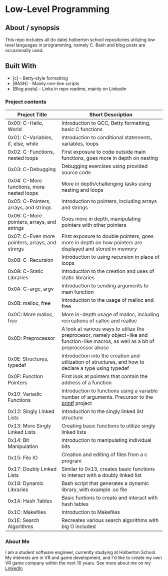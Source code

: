 # Low-Level Programming

## About / synopsis
This repo includes all (to date) holberton school repositories utilizing low level languages in programming, namely C. Bash and blog posts are occasionally used.

## Built With

* [c] - Betty-style formatting
* [BASH] - Mainly one-line scripts
* [Blog posts] - Links in repo readme, mainly on Linkedin

### Project contents

| Project Title | Short Description |
| --- | --- |
|0x00: C-Hello, World|Introduction to GCC, Betty formatting, basic C functions|
|0x01: C-Variables, if, else, while|Introduction to conditional statements, variables, loops|
|0x02: C-Functions, nested loops|First exposure to code outside main functions, goes more in depth on nesting|
|0x03: C-Debugging|Debugging exercises using provided source code|
|0x04: C-More functions, more nested loops|More in depth/challenging tasks using nesting and loops|
|0x05: C-Pointers, arrays, and strings|Introduction to pointers, including arrays and strings|
|0x06: C-More pointers, arrays, and strings|Goes more in depth, manipulating pointers with other pointers|
|0x07: C-Even more pointers, arrays, and strings|First exposure to double pointers, goes more in depth on how pointers are displayed and stored in memory|
|0x08: C-Recursion|Introduction to using recursion in place of loops|
|0x09: C-Static Libraries|Introduction to the creation and uses of static libraries|
|0x0A: C-argc, argv|Introduction to sending arguments to main function|
|0x0B: malloc, free|Introduction to the usage of malloc and free|
|0x0C: More malloc, free|More in-depth usage of malloc, including recreations of calloc and realloc|
|0x0D: Preprocessor|A look at various ways to utilize the preprocesor, namely object-like and function-like macros, as well as a bit of preprocessor abuse|
|0x0E: Structures, typedef|Introduction into the creation and utilization of structures, and how to declare a type using typedef|
|0x0F: Function Pointers|First look at pointers that contain the address of a function|
|0x10: Variadic Functions|Introduction to functions using a variable number of arguments. Precursor to the [printf](https://github.com/MenacingManatee/printf) project|
|0x12: Singly Linked Lists|Introduction to the singly linked list structure|
|0x13: More Singly Linked Lists|Creating basic functions to utilize singly linked lists|
|0x14: Bit Manipulation|Introduction to manipulating individual bits|
|0x15: File IO|Creation and editing of files from a c program|
|0x17: Doubly Linked Lists|Similar to 0x13, creates basic functions to interact with a doubly linked list|
|0x18: Dynamic Libraries|Bash script that generates a dynamic library, with example .so file|
|0x1A: Hash Tables|Basic funtions to create and interact with hash tables|
|0x1C: Makefiles|Introduction to Makefiles|
|0x1E: Search Algorithms|Recreates various search algorithms with big O included|

### About Me
I am a student software engineer, currently studying at Holberton School. My interests are in VR and game development, and I'd like to create my own VR game company within the next 10 years. See more about me on my [LinkedIn](https://www.linkedin.com/in/brett-davis-132916155/)
